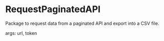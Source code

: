 # RequestPaginatedAPI
Package to request data from a paginated API and export into a CSV file.

args:
url,
token
